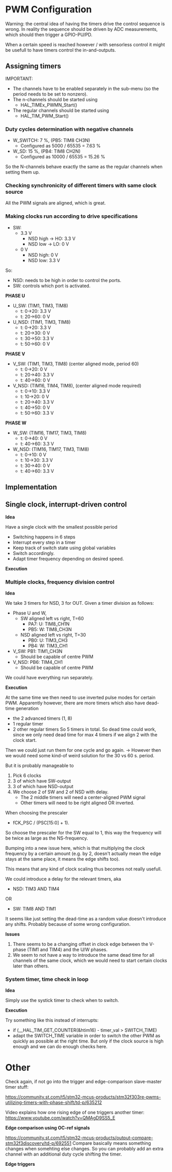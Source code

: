 # PWM Configuration

Warning: the central idea of having the timers drive the control sequence is wrong.
In reality the sequence should be driven by ADC measurements, which should then trigger a GPIO-PU/PD.

When a certain speed is reached however / with sensorless control it might be usefull to have timers control the in-and-outputs.

## Assigning timers
IMPORTANT:
- The channels have to be enabled separately in the sub-menu (so the period needs to be set to nonzero).
- The n-channels should be started using
    - HAL_TIMEx_PWMN_Start()
- The regular channels should be started using
    - HAL_TIM_PWM_Start()

### Duty cycles determination with negative channels
- W_SWITCH: 7 %, (PB5: TIM8 CH3N)
    - Configured as 5000 / 65535 = 7.63 %
- W_SD: 15 %, (PB4: TIM8 CH2N)
    - Configured as 10000 / 65535 = 15.26 %

So the N-channels behave exactly the same as the regular channels when setting them up.

### Checking synchronicity of different timers with same clock source
All the PWM signals are aligned, which is great.

### Making clocks run according to drive specifications
- SW: 
    - 3.3 V
        - NSD high -> HO: 3.3 V
        - NSD low -> LO: 0 V
    - 0 V
        - NSD high: 0 V
        - NSD low: 3.3 V

So:
- NSD: needs to be high in order to control the ports.
- SW: controls which port is activated.

**PHASE U**

- U_SW: (TIM1, TIM3, TIM8)
    - t: 0->20: 3.3 V
    - t: 20->60: 0 V
- U_NSD: (TIM1, TIM3, TIM8)
    - t: 0->20: 3.3 V
    - t: 20->30: 0 V
    - t: 30->50: 3.3 V
    - t: 50->60: 0 V

**PHASE V**

- V_SW: (TIM1, TIM3, TIM8) (center aligned mode, period 60)
    - t: 0->20: 0 V
    - t: 20->40: 3.3 V
    - t: 40->60: 0 V
- V_NSD: (TIM16, TIM4, TIM8), (center aligned mode required)
    - t: 0->10: 3.3 V
    - t: 10->20: 0 V
    - t: 20->40: 3.3 V
    - t: 40->50: 0 V
    - t: 50->60: 3.3 V

**PHASE W**

- W_SW:  (TIM16, TIM17, TIM3, TIM8) 
    - t: 0->40: 0 V
    - t: 40->60: 3.3 V
- W_NSD: (TIM16, TIM17, TIM3, TIM8)
    - t: 0->10: 0 V
    - t: 10->30: 3.3 V
    - t: 30->40: 0 V
    - t: 40->60: 3.3 V

## Implementation
## Single clock, interrupt-driven control
**Idea**

Have a single clock with the smallest possible period

- Switching happens in 6 steps
- Interrupt every step in a timer
- Keep track of switch state using global variables
- Switch accordingly.
- Adapt timer frequency depending on desired speed.

**Execution**




### Multiple clocks, frequency division control
**Idea**

We take 3 timers for NSD, 3 for OUT. 
Given a timer division as follows: 
- Phase U and W, 
    - SW aligned left vs right, T=60 
        - PA7: U: TIM8_CH1N
        - PB5: W: TIM8_CH3N
    - NSD aligned left vs right, T=30
        - PB0: U: TIM3_CH3
        - PB4: W: TIM3_CH1
- V_SW: PB1: TIM1_CH3N
    - Should be capable of centre PWM
- V_NSD: PB6: TIM4_CH1
    - Should be capable of centre PWM

We could have everything run separately.

**Execution**

At the same time we then need to use inverted pulse modes for certain PWM.
Apparently however, there are more timers which also have dead-time generation
- the 2 advanced timers (1, 8)
- 1 regular timer
- 2 other regular timers
So 5 timers in total. So dead time could work, since we only need dead time for max 4 timers if we align 2 with the clock start.

Then we could just run them for one cycle and go again.
-> However then we would need some kind-of weird solution for the 30 vs 60 s. period.

But it is probably manageable to
1. Pick 6 clocks
2. 3 of which have SW-output
3. 3 of which have NSD-output
4. We choose 2 of SW and 2 of NSD with delay.
    - The 2 middle timers will need a center-aligned PWM signal
    - Other timers will need to be right aligned OR inverted.

When choosing the prescaler
- fCK_PSC / (PSC[15:0] + 1).

So choose the prescaler for the SW equal to 1, this way the frequency will be twice as large as the NS-frequency.

Bumping into a new issue here, which is that multiplying the clock frequency by a certain amount (e.g. by 2, doesn't actually mean the edge stays at the same place, it means the edge shifts too).

This means that any kind of clock scaling thus becomes not really usefull. 

We could introduce a delay for the relevant timers, aka 
- NSD: TIM3 AND TIM4

OR
- SW: TIM8 AND TIM1

It seems like just setting the dead-time as a random value doesn't introduce any shifts. Probably because of some wrong configuration.

**Issues**

1. There seems to be a changing offset in clock edge between the V-phase (TIM1 and TIM4) and the U/W phases.
2. We seem to not have a way to introduce the same dead time for all channels of the same clock, which we would need to start certain clocks later than others.

### System timer, time check in loop
**Idea**

Simply use the systick timer to check when to switch.

**Execution**

Try something like this instead of interrupts:
- if (__HAL_TIM_GET_COUNTER(&htim16) - timer_val > SWITCH_TIME)
- adapt the  SWITCH_TIME variable in order to switch the other PWM as quickly as possible at the right time.
But only if the clock source is high enough and we can do enough checks here.


# Other
Check again, if not go into the trigger and edge-comparison slave-master timer stuff:

https://community.st.com/t5/stm32-mcus-products/stm32f303re-pwms-utilizing-timers-with-phase-shift/td-p/635212

Video explains how one rising edge of one triggers another timer:
https://www.youtube.com/watch?v=QMAgD9SS5_E

**Edge comparison using OC-ref signals**

https://community.st.com/t5/stm32-mcus-products/output-compare-stm32f3discovery/td-p/692551
Compare basically means something changes when somehting else changes. So you can probably add an extra channel with an additional duty cycle shifting the timer.


**Edge triggers**